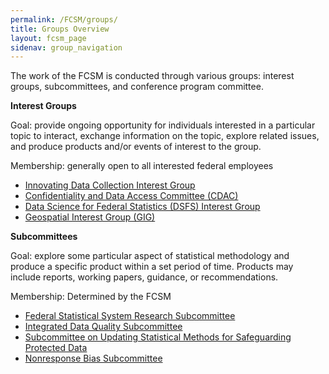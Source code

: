 ```yaml
---
permalink: /FCSM/groups/
title: Groups Overview
layout: fcsm_page
sidenav: group_navigation
---
```

<p>The work of the FCSM is conducted through various groups:  interest groups, subcommittees, and conference program committee.</p>

<p><b>Interest Groups</b></p>
<p>Goal:  provide ongoing opportunity for individuals interested in a particular topic to interact, exchange information on the topic, explore related issues, and produce products and/or events of interest to the group.</p>

<p>Membership: generally open to all interested federal employees </p>

<ul>
	<li><a href="{{site.baseurl}}/FCSM/groups/idcig/">Innovating Data Collection Interest Group</a></li>
  <li><a href="{{site.baseurl}}/FCSM/groups/cdac/">Confidentiality and Data Access Committee (CDAC)</a></li>
  <li><a href="{{site.baseurl}}/FCSM/groups/dsfs/">Data Science for Federal Statistics (DSFS) Interest Group</a></li>
	<li><a href="{{site.baseurl}}/FCSM/groups/gig/">Geospatial Interest Group (GIG)</a></li>
  <!-- <li><a href="{{site.baseurl}}/groups/sogisc-ig/">Sexual Orientation, Gender Identity, and Sex Characteristics (SOGISC) Interest Group</a></li> -->
</ul>

<p><b>Subcommittees</b></p>

<p>Goal:  explore some particular aspect of statistical methodology and produce a specific product within a set period of time.  Products may include reports, working papers, guidance, or recommendations. </p>

<p>Membership: Determined by the FCSM</p>

<ul>
  <li><a href="{{site.baseurl}}/FCSM/groups/fssr-subcommittee/">Federal Statistical System Research Subcommittee</a></li>
  <li><a href="{{site.baseurl}}/FCSM/groups/data-quality/">Integrated Data Quality Subcommittee</a></li>
  <li><a href="{{site.baseurl}}/FCSM/groups/data-safeguards">Subcommittee on Updating Statistical Methods for Safeguarding Protected Data</a></li>
  <li><a href="{{site.baseurl}}/FCSM/groups/nonresponse-bias">Nonresponse Bias Subcommittee</a></li>
  <!-- <li><a href="{{site.baseurl}}/groups/sogisc">Sexual Orientation, Gender Identity, and Sex Characteristics (SOGISC) Subcommittee</a></li> -->
</ul>
